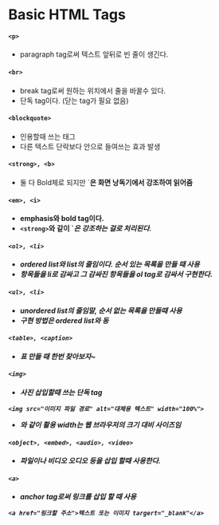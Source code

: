 # Basic HTML Tags

#### `<p>`
- paragraph tag로써 텍스트 앞뒤로 빈 줄이 생긴다.

#### `<br>`
- break tag로써 원하는 위치에서 줄을 바꿀수 있다.
- 단독 tag이다. (닫는 tag가 필요 없음)

#### `<blockquote>`
- 인용할때 쓰는 태그
- 다른 텍스트 단락보다 안으로 들여쓰는 효과 발생

#### `<strong>, <b>`
- 둘 다 Bold체로 되지만 `<strong>은 화면 낭독기에서 강조하여 읽어줌

#### `<em>, <i>`
- emphasis와 bold tag이다.
- `<strong>`와 같이 `<em>은 강조하는 걸로 처리된다.

#### `<ol>, <li>`
- ordered list와 list의 줄임이다. 순서 있는 목록을 만들 때 사용
- 항목들을 li로 감싸고 그 감싸진 항목들을 ol tag로 감싸서 구현한다. 

#### `<ul>, <li>`
- unordered list의 줄임말, 순서 없는 목록을 만들때 사용
- 구현 방법은 ordered list와 동

#### `<table>, <caption>`
- 표 만들 때 한번 찾아보자~

#### `<img>`
- 사진 삽입할때 쓰는 단독 tag
~~~
<img src="이미지 파일 경로" alt="대체용 텍스트" width="100%">
~~~
- 와 같이 활용 width는 웹 브라우저의 크기 대비 사이즈임

#### `<object>, <embed>, <audio>, <video>`
- 파일이나 비디오 오디오 등을 삽입 할때 사용한다.

#### `<a>`
- anchor tag로써 링크를 삽입 할 때 사용
~~~
<a href="링크할 주소">텍스트 또는 이미지 targert="_blank"</a>
~~~

